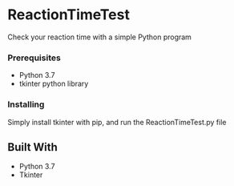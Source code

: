 # ReactionTimeTest
Check your reaction time with a simple Python program

### Prerequisites

* Python 3.7
* tkinter python library



### Installing

Simply install tkinter with pip, and run the ReactionTimeTest.py file


## Built With

* Python 3.7
* Tkinter
